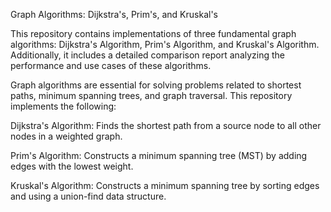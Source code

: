 Graph Algorithms: Dijkstra's, Prim's, and Kruskal's

This repository contains implementations of three fundamental graph algorithms: Dijkstra's Algorithm, Prim's Algorithm, and Kruskal's Algorithm. Additionally, it includes a detailed comparison report analyzing the performance and use cases of these algorithms.

Graph algorithms are essential for solving problems related to shortest paths, minimum spanning trees, and graph traversal. This repository implements the following:

Dijkstra's Algorithm: Finds the shortest path from a source node to all other nodes in a weighted graph.

Prim's Algorithm: Constructs a minimum spanning tree (MST) by adding edges with the lowest weight.

Kruskal's Algorithm: Constructs a minimum spanning tree by sorting edges and using a union-find data structure.

